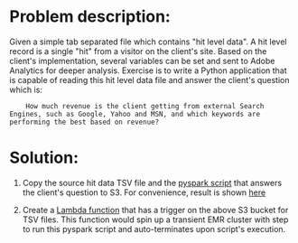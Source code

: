 # Problem description:
Given a simple tab separated file which contains "hit level data". A hit level record is a single "hit" from a visitor on the client's site. Based on the client's implementation, several variables can be set and sent to Adobe Analytics for deeper analysis. Exercise is to write a Python application that is capable of reading this hit level data file and answer the client's question which is:

        How much revenue is the client getting from external Search Engines, such as Google, Yahoo and MSN, and which keywords are performing the best based on revenue?
        
   
 
   
# Solution:

1. Copy the source hit data TSV file and the [pyspark script](https://github.com/sailendrakalyanam/Adobe-assessment/blob/main/com/sailendra/data/Analytics.py) that answers the client's question to S3. For convenience, result is shown [here](https://github.com/sailendrakalyanam/Adobe-assessment/blob/main/final_result)
      
2. Create a [Lambda function](https://github.com/sailendrakalyanam/Adobe-assessment/blob/main/serverless-deployment-script.py) that has a trigger on the above S3 bucket for TSV files. This function would spin up a transient EMR cluster with step to run this pyspark script and auto-terminates upon script's execution.
